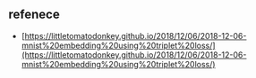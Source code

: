 ## refenece
* [https://littletomatodonkey.github.io/2018/12/06/2018-12-06-mnist%20embedding%20using%20triplet%20loss/](https://littletomatodonkey.github.io/2018/12/06/2018-12-06-mnist%20embedding%20using%20triplet%20loss/)
